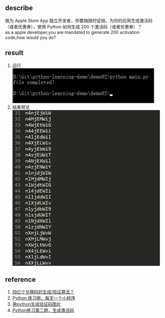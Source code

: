 ## describe
做为 Apple Store App 独立开发者，你要搞限时促销，为你的应用生成激活码（或者优惠券），使用 Python 如何生成 200 个激活码（或者优惠券）？  
as a apple developer,you are mandated to generate 200 activation code,how would you do?  

## result
1. 运行
![运行代码](./imgs/1.png)  
2. 结果预览  
![activeCode 文件内容](./imgs/2.png)  

## reference
1. [四亿个兑换码的生成/验证算法？](https://www.zhihu.com/question/29865340)  
2. [Python 练习册，每天一个小程序](https://github.com/Yixiaohan/show-me-the-code)   
3. [用python生成验证码图片](https://zhuanlan.zhihu.com/p/26528349)  
4. [Python练习第二题，生成激活码](https://zhuanlan.zhihu.com/p/25169905)  